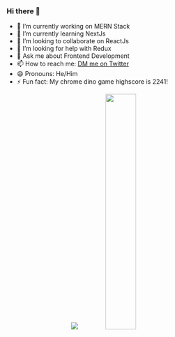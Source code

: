 ### Hi there 👋

- 🔭 I’m currently working on MERN Stack
- 🌱 I’m currently learning NextJs
- 👯 I’m looking to collaborate on ReactJs
- 🤔 I’m looking for help with Redux
- 💬 Ask me about Frontend Development
- 📫 How to reach me: [DM me on Twitter](https://twitter.com/ayushj22)
- 😄 Pronouns: He/Him
- ⚡ Fun fact: My chrome dino game highscore is 2241!


<p align="center">
  <img src="https://github-readme-stats.vercel.app/api?username=Ayushjain2205&show_icons=true&theme=tokyonight&line_height=52" />
  <img width="37.2%" src="https://github-readme-stats.vercel.app/api/top-langs/?username=Ayushjain2205&count_private=true&theme=tokyonight&line_height=52" />
</p>
